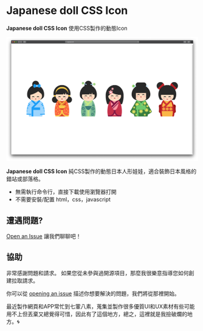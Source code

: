 # Japanese doll CSS Icon

**Japanese doll CSS Icon** 使用CSS製作的動態Icon

![Japanese doll](/images/Japanese-doll.png "Japanese doll")


**Japanese doll CSS Icon** 純CSS製作的動態日本人形娃娃，適合裝飾日本風格的錯站或部落格。

- 無需執行命令行，直接下載使用瀏覽器打開
- 不需要安裝/配置 html，css，javascript

## 遭遇問題?

[Open an Issue](https://github.com/vincent531/css/issues/new) 讓我們聊聊吧！


## 協助

非常感謝問題和請求。 如果您從未參與過開源項目，那麼我很樂意指導您如何創建拉取請求。

你可以從 [opening an issue](https://github.com/vincent531/css/issues/new) 描述你想要解決的問題，我們將從那裡開始。

最近製作網頁和APP常忙到七葷八素，蒐集並製作很多優質UI和UX素材有些可能用不上但丟棄又總覺得可惜，因此有了這個地方，總之，這裡就是我撿破爛的地方。:cyclone:

